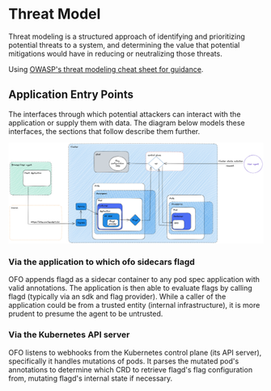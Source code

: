 # Threat Model

Threat modeling is a structured approach of identifying and prioritizing potential threats to a system, and determining the value that potential mitigations would have in reducing or neutralizing those threats.

Using [OWASP's threat modeling cheat sheet for guidance](https://cheatsheetseries.owasp.org/cheatsheets/Threat_Modeling_Cheat_Sheet.html).

## Application Entry Points

The interfaces through which potential attackers can interact with the application or supply them with data.
The diagram below models these interfaces, the sections that follow describe them further.

<img src="../images/ofo_threat_model.png" alt="Diagram of ofo threat model">

### Via the application to which ofo sidecars flagd

OFO appends flagd as a sidecar container to any pod spec application with valid annotations. The application is then able to evaluate flags by calling flagd (typically via an sdk and flag provider). While a caller of the application could be from a trusted entity (internal infrastructure), it is more prudent to presume the agent to be untrusted.

### Via the Kubernetes API server

OFO listens to webhooks from the Kubernetes control plane (its API server), specifically it handles mutations of pods.
It parses the mutated pod's annotations to determine which CRD to retrieve flagd's flag configuration from, mutating flagd's internal state if necessary.

